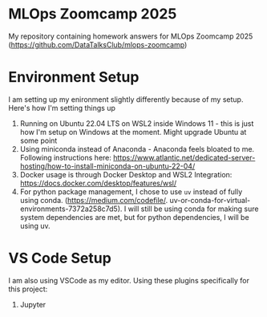 # MLOps Zoomcamp 2025 
My repository containing homework answers for MLOps Zoomcamp 2025 (https://github.com/DataTalksClub/mlops-zoomcamp)


# Environment Setup

I am setting up my enironment slightly differently because of my setup. Here's how I'm setting things up
  1. Running on Ubuntu 22.04 LTS on WSL2 inside Windows 11 - this is just how I'm setup on Windows at the moment. Might upgrade Ubuntu at some point
  2. Using miniconda instead of Anaconda - Anaconda feels bloated to me. Following instructions here: https://www.atlantic.net/dedicated-server-hosting/how-to-install-miniconda-on-ubuntu-22-04/
  3. Docker usage is through Docker Desktop and WSL2 Integration: https://docs.docker.com/desktop/features/wsl/
  4. For python package management, I chose to use `uv` instead of fully using conda. (https://medium.com/codefile/. uv-or-conda-for-virtual-environments-7372a258c7d5). I will still be using conda for making sure system dependencies are met, but for python dependencies, I will  be using uv.

# VS Code Setup
I am also using VSCode as my editor. Using these plugins specifically for this project:
  1. Jupyter